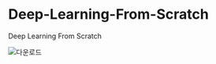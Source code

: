 # Deep-Learning-From-Scratch
Deep Learning From Scratch

![다운로드](https://user-images.githubusercontent.com/66313753/192109570-3810093d-c036-4dcd-b327-3db9121861f6.jpg)
